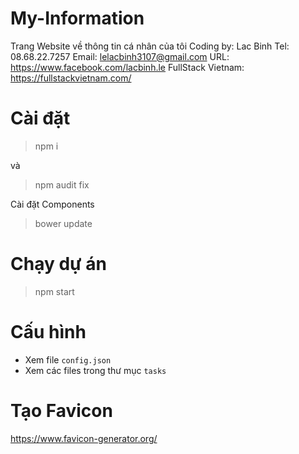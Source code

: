 # My-Information
Trang Website về thông tin cá nhân của tôi
Coding by: Lac Binh
    Tel: 08.68.22.7257
    Email: lelacbinh3107@gmail.com
    URL: https://www.facebook.com/lacbinh.le
    FullStack Vietnam: https://fullstackvietnam.com/

# Cài đặt

> npm i 

và 

> npm audit fix

Cài đặt Components 

> bower update 

# Chạy dự án 

> npm start

# Cấu hình

- Xem file `config.json`
- Xem các files trong thư mục `tasks`

# Tạo Favicon

https://www.favicon-generator.org/
